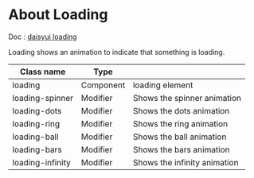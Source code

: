 # About Loading

Doc : [daisyui loading](https://daisyui.com/components/loading/)

Loading shows an animation to indicate that something is loading.

| Class name       |   Type    |                              |
|------------------|-----------|------------------------------|
| loading          | Component | loading element              |
| loading-spinner  | Modifier  | Shows the spinner animation  |
| loading-dots     | Modifier  | Shows the dots animation     |
| loading-ring     | Modifier  | Shows the ring animation     |
| loading-ball     | Modifier  | Shows the ball animation     |
| loading-bars     | Modifier  | Shows the bars animation     |
| loading-infinity | Modifier  | Shows the infinity animation |
